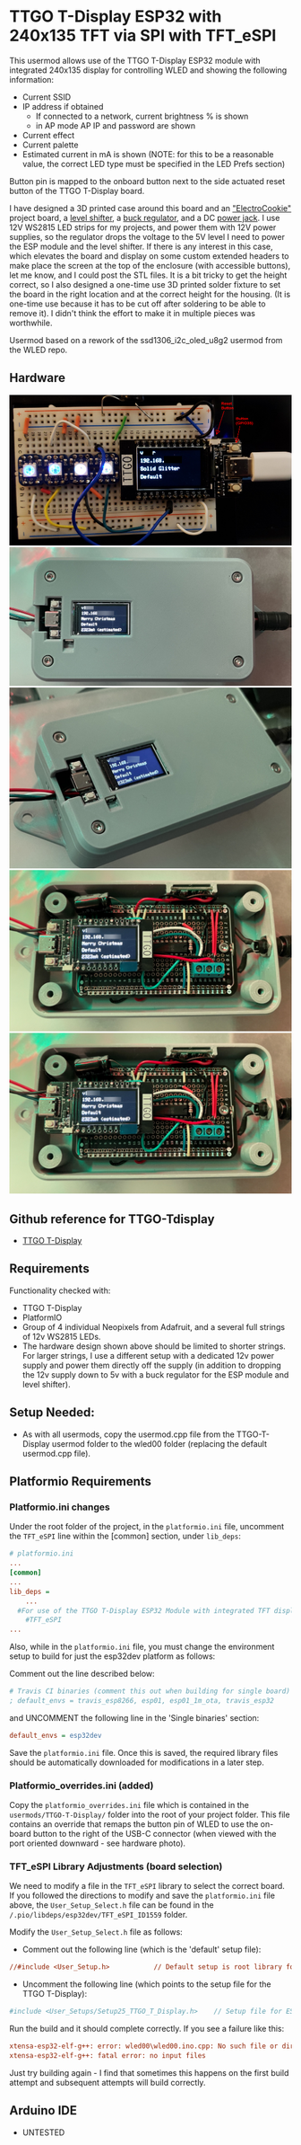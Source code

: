 # TTGO T-Display ESP32 with 240x135 TFT via SPI with TFT_eSPI
This usermod allows use of the TTGO T-Display ESP32 module with integrated 240x135 display
for controlling WLED and showing the following information: 
* Current SSID
* IP address if obtained
  * If connected to a network, current brightness % is shown 
  * in AP mode AP IP and password are shown
* Current effect
* Current palette
* Estimated current in mA is shown (NOTE: for this to be a reasonable value, the correct LED type must be specified in the LED Prefs section)

Button pin is mapped to the onboard button next to the side actuated reset button of the TTGO T-Display board.

I have designed a 3D printed case around this board and an ["ElectroCookie"](https://amzn.to/2WCNeeA) project board, a [level shifter](https://amzn.to/3hbKu18), a [buck regulator](https://amzn.to/3mLMy0W), and a DC [power jack](https://amzn.to/3phj9NZ).  I use 12V WS2815 LED strips for my projects, and power them with 12V power supplies, so the regulator drops the voltage to the 5V level I need to power the ESP module and the level shifter.  If there is any interest in this case, which elevates the board and display on some custom extended headers to make place the screen at the top of the enclosure (with accessible buttons), let me know, and I could post the STL files.  It is a bit tricky to get the height correct, so I also designed a one-time use 3D printed solder fixture to set the board in the right location and at the correct height for the housing.  (It is one-time use because it has to be cut off after soldering to be able to remove it).  I didn't think the effort to make it in multiple pieces was worthwhile.

Usermod based on a rework of the ssd1306_i2c_oled_u8g2 usermod from the WLED repo.

## Hardware
![Hardware](assets/ttgo_hardware1.png)
![Hardware](assets/ttgo-tdisplay-enclosure1a.png)
![Hardware](assets/ttgo-tdisplay-enclosure2a.png)
![Hardware](assets/ttgo-tdisplay-enclosure3a.png)
![Hardware](assets/ttgo-tdisplay-enclosure3a.png)

## Github reference for TTGO-Tdisplay

* [TTGO T-Display](https://github.com/Xinyuan-LilyGO/TTGO-T-Display)

## Requirements
Functionality checked with:
* TTGO T-Display
* PlatformIO
* Group of 4 individual Neopixels from Adafruit, and a several full strings of 12v WS2815 LEDs.
* The hardware design shown above should be limited to shorter strings.  For larger strings, I use a different setup with a dedicated 12v power supply and power them directly off the supply (in addition to dropping the 12v supply down to 5v with a buck regulator for the ESP module and level shifter).

## Setup Needed:
* As with all usermods, copy the usermod.cpp file from the TTGO-T-Display usermod folder to the wled00 folder (replacing the default usermod.cpp file).

## Platformio Requirements
### Platformio.ini changes
Under the root folder of the project, in the `platformio.ini` file, uncomment the `TFT_eSPI` line within the [common] section, under `lib_deps`:
```ini
# platformio.ini
...
[common]
...
lib_deps =
    ...
  #For use of the TTGO T-Display ESP32 Module with integrated TFT display uncomment the following line  
    #TFT_eSPI
...
```

Also, while in the `platformio.ini` file, you must change the environment setup to build for just the esp32dev platform as follows:

Comment out the line described below:
```ini
# Travis CI binaries (comment this out when building for single board)
; default_envs = travis_esp8266, esp01, esp01_1m_ota, travis_esp32
```
and UNCOMMENT the following line in the 'Single binaries' section:
```ini
default_envs = esp32dev
```
Save the `platformio.ini` file.  Once this is saved, the required library files should be automatically downloaded for modifications in a later step.

### Platformio_overrides.ini (added)
Copy the `platformio_overrides.ini` file which is contained in the `usermods/TTGO-T-Display/` folder into the root of your project folder. This file contains an override that remaps the button pin of WLED to use the on-board button to the right of the USB-C connector (when viewed with the port oriented downward - see hardware photo).

### TFT_eSPI Library Adjustments (board selection)
We need to modify a file in the `TFT_eSPI` library to select the correct board.  If you followed the directions to modify and save the `platformio.ini` file above, the `User_Setup_Select.h` file can be found in the `/.pio/libdeps/esp32dev/TFT_eSPI_ID1559` folder.

Modify the  `User_Setup_Select.h` file as follows:
* Comment out the following line (which is the 'default' setup file):
```ini
//#include <User_Setup.h>           // Default setup is root library folder
```
* Uncomment the following line (which points to the setup file for the TTGO T-Display):
```ini
#include <User_Setups/Setup25_TTGO_T_Display.h>    // Setup file for ESP32 and TTGO T-Display ST7789V SPI bus TFT
```

Run the build and it should complete correctly.  If you see a failure like this:
```ini
xtensa-esp32-elf-g++: error: wled00\wled00.ino.cpp: No such file or directory
xtensa-esp32-elf-g++: fatal error: no input files
```
Just try building again - I find that sometimes this happens on the first build attempt and subsequent attempts will build correctly.

## Arduino IDE
- UNTESTED